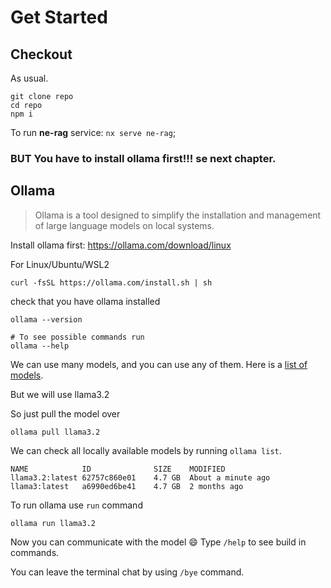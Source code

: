# Get Started

## Checkout

As usual.

```
git clone repo
cd repo
npm i
```

To run **ne-rag** service: `nx serve ne-rag`;

### **BUT** You have to install ollama first!!! se next chapter.

## Ollama

> Ollama is a tool designed to simplify the installation and management of large language models on local systems.

Install ollama first: https://ollama.com/download/linux

For Linux/Ubuntu/WSL2

```shell
curl -fsSL https://ollama.com/install.sh | sh
```

check that you have ollama installed

```shell
ollama --version

# To see possible commands run
ollama --help
```

We can use many models, and you can use any of them. Here is a [list of models](https://github.com/ollama/ollama/blob/main/README.md#model-library).

But we will use llama3.2

So just pull the model over

```shell
ollama pull llama3.2
```

We can check all locally available models by running `ollama list`.

```shell
NAME            ID              SIZE    MODIFIED           
llama3.2:latest 62757c860e01    4.7 GB  About a minute ago      
llama3:latest   a6990ed6be41    4.7 GB  2 months ago 
```

To run ollama use `run` command

```shell
ollama run llama3.2
```

Now you can communicate with the model :smile:
Type `/help` to see build in commands.

You can leave the terminal chat by using `/bye` command. 

